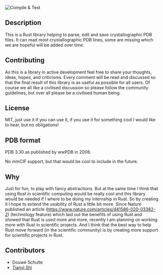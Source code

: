 ![Compile & Test](https://github.com/nonnominandus/rust-pdb/workflows/Compile%20&%20Test/badge.svg)

## Description
This is a Rust library helping to parse, edit and save crystallographic PDB files. It can read most crystallographic PDB lines, some are missing which we are hopeful will be added over time.

## Contributing
As this is a library in active development feel free to share your thoughts, ideas, hopes, and criticisms. Every comment will be read and discussed so that the final result of this library is as useful as possible for all users. Of course we all like a civilised discussion so please follow the community guidelines, but over all please be a civilised human being.

## License
MIT, just use it if you can use it, if you use it for something cool I would like to hear, but no obligations!

## PDB format
PDB 3.30 as published by wwPDB in 2008.

No mmCIF support, but that would be cool to include in the future.

## Why
Just for fun, to play with fancy abstractions. But at the same time I think that using Rust in scientific computing would be really cool and this library would be needed if I where to be doing my internship in Rust. So by creating it I hope to extend the usability of Rust a little bit more. Since Nature published an article (https://www.nature.com/articles/d41586-020-03382-2) (technology feature) which laid out the benefits of using Rust and showed that Rust is used more and more, recently I am planning on working more with Rust in scientific projects. And I think that the best way to help Rust move forward (in the scientific community) is by creating more support for scientific projects in Rust.

## Contributors
* Douwe Schulte
* [Tianyi Shi](https://github.com/TianyiShi2001)
